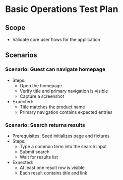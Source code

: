 # Basic Operations Test Plan

## Scope
- Validate core user flows for the application

## Scenarios

### Scenario: Guest can navigate homepage
- Steps:
  - Open the homepage
  - Verify title and primary navigation is visible
  - Capture a screenshot
- Expected:
  - Title matches the product name
  - Primary navigation contains expected entries

### Scenario: Search returns results
- Prerequisites: Seed initializes page and fixtures
- Steps:
  - Type a common term into the search input
  - Submit search
  - Wait for results list
- Expected:
  - At least one result row is visible
  - Each result contains title and link


